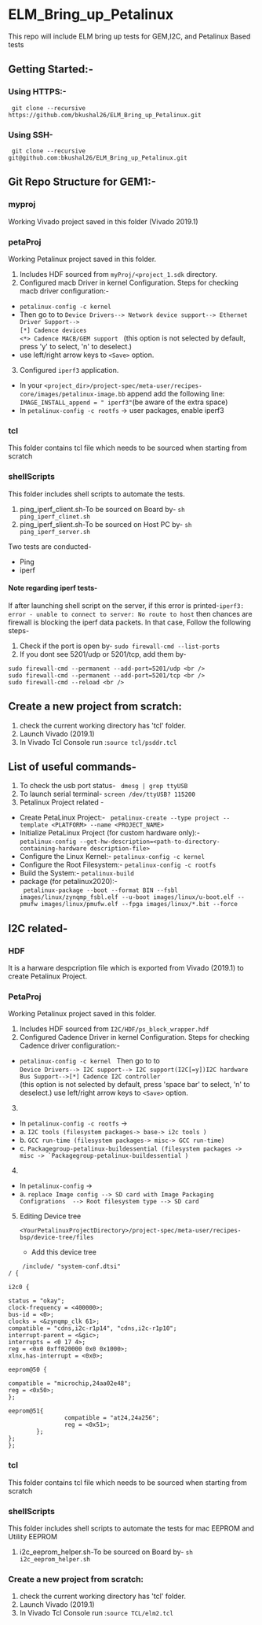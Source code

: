 # ELM_Bring_up_Petalinux
This repo will include ELM bring up tests for GEM,I2C, and  Petalinux Based tests

## Getting Started:-
### Using HTTPS:-
``` git clone --recursive https://github.com/bkushal26/ELM_Bring_up_Petalinux.git```

### Using SSH-
``` git clone --recursive git@github.com:bkushal26/ELM_Bring_up_Petalinux.git```

## Git Repo Structure for GEM1:-

### myproj
Working Vivado project saved in this folder (Vivado 2019.1)

### petaProj
Working Petalinux project saved in this folder. 
1. Includes HDF sourced from `myProj/<project_1.sdk` directory.
2. Configured macb Driver in kernel Configuration. Steps for checking macb driver configuration:- 
 -  ```petalinux-config -c kernel ```
 - Then go to to `Device Drivers--> Network device support--> Ethernet Driver Support-->` \
 		`[*] Cadence devices`\
		`<*> Cadence MACB/GEM support ` (this option is not selected by default, press 'y' to select, 'n' to deselect.)
 - use left/right arrow keys to `<Save>` option.
	
3. Configured `iperf3` application. 
- In your `<project_dir>/project-spec/meta-user/recipes-core/images/petalinux-image.bb` append add the following line:\
   ```IMAGE_INSTALL_append = " iperf3"```(be aware of the extra space)
- In ```petalinux-config -c rootfs``` -> user packages, enable iperf3
	
### tcl
This folder contains tcl file which needs to be sourced when starting from scratch

### shellScripts
This folder includes shell scripts to automate the tests.
1. ping_iperf_client.sh-To be sourced on Board by- ``` sh ping_iperf_clinet.sh ```
2. ping_iperf_slient.sh-To be sourced on Host PC by- ``` sh ping_iperf_server.sh ```
 
Two tests are conducted-
 - Ping
 - iperf

#### Note regarding iperf tests- 
 If after launching shell script on the server, if this error is printed-```iperf3: error - unable to connect to server: No route to host``` then chances are firewall is blocking the iperf data packets. In that case, Follow the following steps-
 1. Check if the port is open by- ``` sudo firewall-cmd --list-ports ```
 2. If you dont see 5201/udp or 5201/tcp, add them by- <br />
 ```
sudo firewall-cmd --permanent --add-port=5201/udp <br />
sudo firewall-cmd --permanent --add-port=5201/tcp <br />
sudo firewall-cmd --reload <br />
 ```

## Create a new project from scratch:
1. check the current working directory has 'tcl' folder.
2. Launch Vivado (2019.1)
3. In Vivado Tcl Console run :```source tcl/psddr.tcl```

## List of useful commands-
1. To check the usb port status- ``` dmesg | grep ttyUSB```
2. To launch serial terminal- ```screen /dev/ttyUSB? 115200```
3. Petalinux Project related -
- Create PetaLinux Project:- ```  petalinux-create --type project --template <PLATFORM> --name <PROJECT_NAME> ```
- Initialize PetaLinux Project (for custom hardware only):- <br />
``` petalinux-config --get-hw-description=<path-to-directory-containing-hardware description-file> ```
-  Configure the Linux Kernel:- ```petalinux-config -c kernel ```
-  Configure the Root Filesystem:- ```petalinux-config -c rootfs ```
-  Build the System:- ```petalinux-build ```
- package (for petalinux2020):- <br /> ``` petalinux-package --boot --format BIN --fsbl images/linux/zynqmp_fsbl.elf --u-boot images/linux/u-boot.elf --pmufw images/linux/pmufw.elf --fpga images/linux/*.bit --force```
## I2C related-
### HDF
It is a harware despcription file which is exported from Vivado (2019.1) to create Petalinux Project.

### PetaProj
Working Petalinux project saved in this folder. 
1. Includes HDF sourced from `I2C/HDF/ps_block_wrapper.hdf` 
2. Configured Cadence Driver in kernel Configuration. Steps for checking Cadence driver configuration:- 
 -  ```petalinux-config -c kernel ```
 Then go to to <br /> 
 `Device Drivers--> I2C support--> I2C support(I2C[=y])I2C hardware Bus Support-->[*] Cadence I2C controller ` <br />
 (this option is not selected by default, press 'space bar' to select, 'n' to deselect.)
 use left/right arrow keys to `<Save>` option.
3.
- In ```petalinux-config -c rootfs``` -> 
- a. ```I2C tools (filesystem packages-> base-> i2c tools )```
- b. ```GCC run-time (filesystem packages-> misc-> GCC run-time) ```
- c. ```Packagegroup-petalinux-buildessential (filesystem packages -> misc -> `Packagegroup-petalinux-buildessential ) ```

4.
- In  ```petalinux-config``` ->
- a. ```replace Image config --> SD card with Image Packaging Configrations  --> Root filesystem type --> SD card ```
5. Editing Device tree 

   ```<YourPetalinuxProjectDirectory>/project-spec/meta-user/recipes-bsp/device-tree/files``` 
    - Add this device tree
```
	/include/ "system-conf.dtsi"
/ {

i2c0 {

status = "okay";
clock-frequency = <400000>;
bus-id = <0>;
clocks = <&zynqmp_clk 61>;
compatible = "cdns,i2c-r1p14", "cdns,i2c-r1p10";
interrupt-parent = <&gic>;
interrupts = <0 17 4>;
reg = <0x0 0xff020000 0x0 0x1000>;
xlnx,has-interrupt = <0x0>;

eeprom@50 {

compatible = "microchip,24aa02e48";
reg = <0x50>;
};

eeprom@51{
                compatible = "at24,24a256";
                reg = <0x51>;
        };
};
};

```	

### tcl
This folder contains tcl file which needs to be sourced when starting from scratch

### shellScripts
This folder includes shell scripts to automate the tests for mac EEPROM and Utility EEPROM
1. i2c_eeprom_helper.sh-To be sourced on Board by- ``` sh i2c_eeprom_helper.sh ```

### Create a new project from scratch:
1. check the current working directory has 'tcl' folder.
2. Launch Vivado (2019.1)
3. In Vivado Tcl Console run :```source TCL/elm2.tcl```
